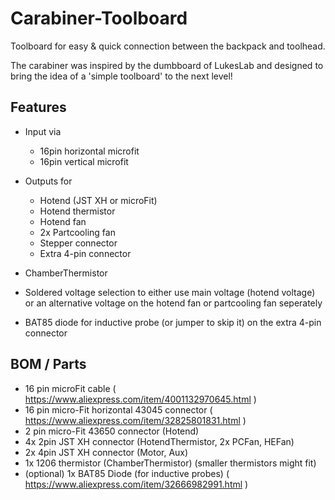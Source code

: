 # Carabiner-Toolboard

Toolboard for easy & quick connection between the backpack and toolhead.

The carabiner was inspired by the dumbboard of LukesLab and designed to bring the idea of a 'simple toolboard' to the next level!

## Features

- Input via
	- 16pin horizontal microfit
	- 16pin vertical microfit

- Outputs for 
	- Hotend (JST XH or microFit)
	- Hotend thermistor 
	- Hotend fan 
	- 2x Partcooling fan
	- Stepper connector
	- Extra 4-pin connector
- ChamberThermistor
- Soldered voltage selection to either use main voltage (hotend voltage) or an alternative voltage on the hotend fan or partcooling fan seperately
- BAT85 diode for inductive probe (or jumper to skip it) on the extra 4-pin connector

## BOM / Parts

- 16 pin microFit cable ( https://www.aliexpress.com/item/4001132970645.html ) 
- 16 pin micro-Fit horizontal 43045 connector ( https://www.aliexpress.com/item/32825801831.html )
- 2 pin micro-Fit 43650 connector (Hotend) 
- 4x 2pin JST XH connector (HotendThermistor, 2x PCFan, HEFan)
- 2x 4pin JST XH connector (Motor, Aux)
- 1x 1206 thermistor (ChamberThermistor) (smaller thermistors might fit)
- (optional) 1x BAT85 Diode (for inductive probes) ( https://www.aliexpress.com/item/32666982991.html )
